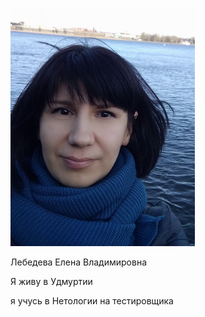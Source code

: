 ![](Foto.png)

Лебедева Елена Владимировна

Я живу в Удмуртии

я учусь в Нетологии на тестировщика


